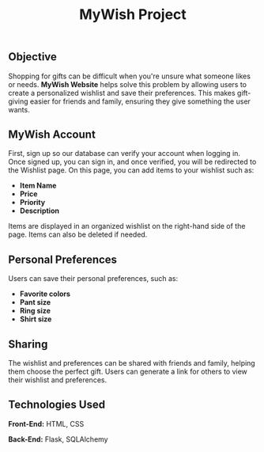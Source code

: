 <!DOCTYPE html>
<html lang="en">
<body>
    <header>
        <h1>MyWish Project</h1>
    </header>
    <section>
                <h2>Objective</h2>
        <p>
            Shopping for gifts can be difficult when you're unsure what someone likes or needs. 
            <strong>MyWish Website</strong> helps solve this problem by allowing users to create a personalized wishlist 
            and save their preferences. This makes gift-giving easier for friends and family, ensuring they 
            give something the user wants.
        </p>
    </section>
    <section>
        <h2>MyWish Account</h2>
        <p>First, sign up so our database can verify your account when logging in. 
           Once signed up, you can sign in, and once verified, you will be redirected to the Wishlist page.
           On this page, you can add items to your wishlist such as:
        </p>
        <ul>
            <li><strong>Item Name</strong></li>
            <li><strong>Price</strong></li>
            <li><strong>Priority</strong></li>
            <li><strong>Description</strong></li>
        </ul>
        <p>
            Items are displayed in an organized wishlist on the right-hand side of the page. Items can also be deleted if needed. 
        </p>
    </section>
    <section>
        <h2>Personal Preferences</h2>
        <p>Users can save their personal preferences, such as:</p>
        <ul>
            <li><strong>Favorite colors</strong></li>
            <li><strong>Pant size</strong></li>
            <li><strong>Ring size</strong></li>
            <li><strong>Shirt size</strong></li>
        </ul>
    </section>
    <section>
        <h2>Sharing</h2>
        <p>
            The wishlist and preferences can be shared with friends and family, helping them choose the perfect gift.
            Users can generate a link for others to view their wishlist and preferences.
        </p>
    </section>
    <section class="technologies">
        <h2>Technologies Used</h2>
        <p><strong>Front-End:</strong> HTML, CSS</p>
        <p><strong>Back-End:</strong> Flask, SQLAlchemy</p>
    </section>
</body>
</html>
